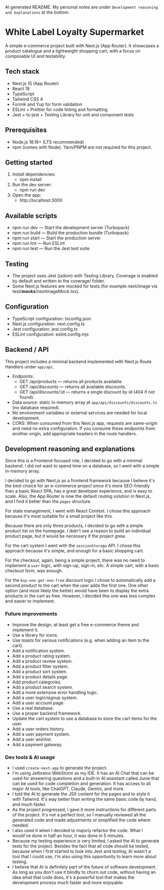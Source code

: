 AI generated README. My personal notes are under `Development reasoning and explanations` at the bottom.

# White Label Loyalty Supermarket

A simple e‑commerce project built with Next.js (App Router). It showcases a product catalogue and a lightweight shopping cart, with a focus on composable UI and testability.

## Tech stack
- Next.js 15 (App Router)
- React 19
- TypeScript
- Tailwind CSS 4
- Formik and Yup for form validation
- ESLint + Prettier for code linting and formatting
- Jest + ts-jest + Testing Library for unit and component tests

## Prerequisites
- Node.js 18.18+ (LTS recommended)
- npm (comes with Node). Yarn/PNPM are not required for this project.

## Getting started
1. Install dependencies:
   - npm install
2. Run the dev server:
   - npm run dev
3. Open the app:
   - http://localhost:3000

## Available scripts
- npm run dev — Start the development server (Turbopack)
- npm run build — Build the production bundle (Turbopack)
- npm run start — Start the production server
- npm run lint — Run ESLint
- npm run test — Run the Jest test suite

## Testing
- The project uses Jest (jsdom) with Testing Library. Coverage is enabled by default and written to the coverage/ folder.
- Some Next.js features are mocked for tests (for example next/image via test/__mocks__/nextImageMock.tsx).

## Configuration
- TypeScript configuration: tsconfig.json
- Next.js configuration: next.config.ts
- Jest configuration: jest.config.ts
- ESLint configuration: eslint.config.mjs

## Backend / API
This project includes a minimal backend implemented with Next.js Route Handlers under `app/api`.
- Endpoints:
  - GET /api/products — returns all products available.
  - GET /api/discounts — returns all available discounts.
  - GET /api/discounts/:id — returns a single discount by id (404 if not found).
- Data source: static in-memory array at `app/api/discounts/discounts.ts` (no database required).
- No environment variables or external services are needed for local development.
- CORS: When consumed from this Next.js app, requests are same-origin and need no extra configuration. If you consume these endpoints from another origin, add appropriate headers in the route handlers.


## Development reasoning and explanations

Since this is a Frontend-focused role, I decided to go with a minimal backend. I did not want to spend time on a database, so I went with a simple in-memory array.

I decided to go with Next.js as a frontend framework because I believe it's the best choice for an e-commerce project since it's more SEO-friendly than a basic React SPA, has a great developer experience, and is easy to scale. Also, the App Router is now the default routing solution in Next.js, and I find it better than the `pages` structure.

For state management, I went with React Context. I chose this approach because it's most suitable for a small project like this.

Because there are only three products, I decided to go with a simple product list on the homepage. I didn't see a reason to build an individual product page, but it would be necessary if the project grew.

For the cart system I went with the `sessionStorage` API. I chose this approach because it's simple, and enough for a basic shopping cart.

For the checkout, again, being a simple project, there was no need to implement a `user` logic, with sign-up, sign-in, etc. A simple cart, with a basic checkout form, was enough.

For the `buy-one-get-one-free` discount logic I chose to automatically add a second product to the cart when the user adds the first one. One other option (and most likely the better) would have been to display the extra products in the cart as free. However, I decided this one was less complex and easier to implement.


### Future improvements

- Improve the design, at least get a free e-commerce theme and implement it.
- Use a library for icons.
- Use toasts for various notifications (e.g. when adding an item to the cart).
- Add a notification system.
- Add a product rating system.
- Add a product review system.
- Add a product filter system.
- Add a product sort system.
- Add a product details page.
- Add product categories.
- Add a product search system.
- Add a more extensive error handling logic.
- Add a user login/signup system.
- Add a user account page.
- Use a real database.
- Use a proper backend framework.
- Update the cart system to use a database to store the cart items for the user.
- Add a user orders history.
- Add a user payment system.
- Add a user wishlist.
- Add a payment gateway.

### Dev tools & AI usage

- I used `create-next-app` to generate the project.
- I'm using Jetbrains WebStorm as my IDE. It has an AI Chat that can be used for answering questions and a built-in AI assistant called Junie that can be used for code completion and generation. It has access to all major AI tools, like ChatGPT, Claude, Gemini, and more.
- I told the AI to generate the JSX content for the pages and to style it with Tailwind. It's way better than writing the same basic code by hand, and much faster.
- As the project progressed, I gave it more instructions for different parts of the project. It's not a perfect tool, so I manually reviewed all the generated code and made adjustments or simplified the code where needed.
- I also used it when I decided to majorly refactor the code. What I would've done in half an hour, it was done in 5 minutes.
- Because my testing experience is very limited, I asked the AI to generate tests for the project. Besides the fact that all code should be tested, because when I first started to look into Jest and testing, AI wasn't a tool that I could use, I'm also using this opportunity to learn more about testing.
- I believe that AI is definitely part of the future of software development. As long as you don't use it blindly to churn out code, without having an idea what that code does, it's a powerful tool that makes the development process much faster and more enjoyable.
